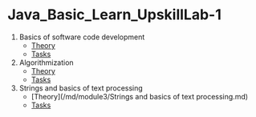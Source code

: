 # Java_Basic_Learn_UpskillLab-1

1. Basics of software code development
    - [Theory](md/module1/Basics%20of%20software%20code%20development.md)
    - [Tasks](md/module1/Tasks.md)
2. Algorithmization
    - [Theory](md/module2/Algorithmization.md)
    - [Tasks](md/module2/Tasks.md)
3. Strings and basics of text processing
    - [Theory](/md/module3/Strings and basics of text processing.md)
    - [Tasks](md/module3/Tasks.md)